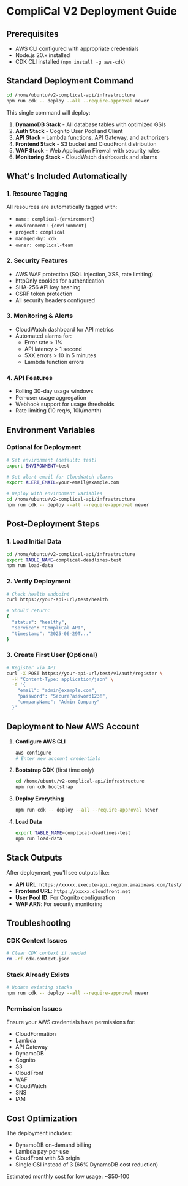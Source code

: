 # CompliCal V2 Deployment Guide

## Prerequisites
- AWS CLI configured with appropriate credentials
- Node.js 20.x installed
- CDK CLI installed (`npm install -g aws-cdk`)

## Standard Deployment Command

```bash
cd /home/ubuntu/v2-complical-api/infrastructure
npm run cdk -- deploy --all --require-approval never
```

This single command will deploy:
1. **DynamoDB Stack** - All database tables with optimized GSIs
2. **Auth Stack** - Cognito User Pool and Client
3. **API Stack** - Lambda functions, API Gateway, and authorizers
4. **Frontend Stack** - S3 bucket and CloudFront distribution
5. **WAF Stack** - Web Application Firewall with security rules
6. **Monitoring Stack** - CloudWatch dashboards and alarms

## What's Included Automatically

### 1. Resource Tagging
All resources are automatically tagged with:
- `name: complical-{environment}`
- `environment: {environment}`
- `project: complical`
- `managed-by: cdk`
- `owner: complical-team`

### 2. Security Features
- AWS WAF protection (SQL injection, XSS, rate limiting)
- httpOnly cookies for authentication
- SHA-256 API key hashing
- CSRF token protection
- All security headers configured

### 3. Monitoring & Alerts
- CloudWatch dashboard for API metrics
- Automated alarms for:
  - Error rate > 1%
  - API latency > 1 second
  - 5XX errors > 10 in 5 minutes
  - Lambda function errors

### 4. API Features
- Rolling 30-day usage windows
- Per-user usage aggregation
- Webhook support for usage thresholds
- Rate limiting (10 req/s, 10k/month)

## Environment Variables

### Optional for Deployment
```bash
# Set environment (default: test)
export ENVIRONMENT=test

# Set alert email for CloudWatch alarms
export ALERT_EMAIL=your-email@example.com

# Deploy with environment variables
cd /home/ubuntu/v2-complical-api/infrastructure
npm run cdk -- deploy --all --require-approval never
```

## Post-Deployment Steps

### 1. Load Initial Data
```bash
cd /home/ubuntu/v2-complical-api/infrastructure
export TABLE_NAME=complical-deadlines-test
npm run load-data
```

### 2. Verify Deployment
```bash
# Check health endpoint
curl https://your-api-url/test/health

# Should return:
{
  "status": "healthy",
  "service": "CompliCal API",
  "timestamp": "2025-06-29T..."
}
```

### 3. Create First User (Optional)
```bash
# Register via API
curl -X POST https://your-api-url/test/v1/auth/register \
  -H "Content-Type: application/json" \
  -d '{
    "email": "admin@example.com",
    "password": "SecurePassword123!",
    "companyName": "Admin Company"
  }'
```

## Deployment to New AWS Account

1. **Configure AWS CLI**
   ```bash
   aws configure
   # Enter new account credentials
   ```

2. **Bootstrap CDK** (first time only)
   ```bash
   cd /home/ubuntu/v2-complical-api/infrastructure
   npm run cdk bootstrap
   ```

3. **Deploy Everything**
   ```bash
   npm run cdk -- deploy --all --require-approval never
   ```

4. **Load Data**
   ```bash
   export TABLE_NAME=complical-deadlines-test
   npm run load-data
   ```

## Stack Outputs

After deployment, you'll see outputs like:
- **API URL**: `https://xxxxx.execute-api.region.amazonaws.com/test/`
- **Frontend URL**: `https://xxxxx.cloudfront.net`
- **User Pool ID**: For Cognito configuration
- **WAF ARN**: For security monitoring

## Troubleshooting

### CDK Context Issues
```bash
# Clear CDK context if needed
rm -rf cdk.context.json
```

### Stack Already Exists
```bash
# Update existing stacks
npm run cdk -- deploy --all --require-approval never
```

### Permission Issues
Ensure your AWS credentials have permissions for:
- CloudFormation
- Lambda
- API Gateway
- DynamoDB
- Cognito
- S3
- CloudFront
- WAF
- CloudWatch
- SNS
- IAM

## Cost Optimization

The deployment includes:
- DynamoDB on-demand billing
- Lambda pay-per-use
- CloudFront with S3 origin
- Single GSI instead of 3 (66% DynamoDB cost reduction)

Estimated monthly cost for low usage: ~$50-100